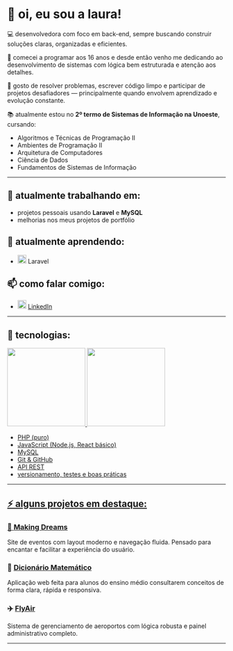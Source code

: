 # 👋 oi, eu sou a laura!

💻 desenvolvedora com foco em back-end, sempre buscando construir soluções claras, organizadas e eficientes.

🚀 comecei a programar aos 16 anos e desde então venho me dedicando ao desenvolvimento de sistemas com lógica bem estruturada e atenção aos detalhes.

🎯 gosto de resolver problemas, escrever código limpo e participar de projetos desafiadores — principalmente quando envolvem aprendizado e evolução constante.

📚 atualmente estou no **2º termo de Sistemas de Informação na Unoeste**, cursando:
- Algoritmos e Técnicas de Programação II
- Ambientes de Programação II
- Arquitetura de Computadores
- Ciência de Dados
- Fundamentos de Sistemas de Informação

---

## 🔭 atualmente trabalhando em:
- projetos pessoais usando **Laravel** e **MySQL**
- melhorias nos meus projetos de portfólio

## 🌱 atualmente aprendendo:
- <img src="https://cdn.jsdelivr.net/gh/devicons/devicon@latest/icons/laravel/laravel-original.svg" width="20" height="20" /> Laravel
   
          


## 📫 como falar comigo:
-  <img src="https://cdn.jsdelivr.net/gh/devicons/devicon@latest/icons/linkedin/linkedin-original.svg" width="20" height="20"/>  [LinkedIn](https://www.linkedin.com/in/laura-pimenta-de-oliveira-820a32341)
 


---

## 🧠 tecnologias:

<div>
<a href="https://github.com/oliveiralaurao">
<img loading="lazy" height="180em" src="https://github-readme-stats.vercel.app/api/top-langs/?username=oliveiralaurao&layout=compact&langs_count=7&theme=dracula"/>
<img loading="lazy" height="180em" src="https://github-readme-stats.vercel.app/api?username=oliveiralaurao&show_icons=true&theme=dracula&include_all_commits=true&count_private=true"/>
</div>

- PHP (puro)
- JavaScript (Node.js, React básico)
- MySQL
- Git & GitHub
- API REST
- versionamento, testes e boas práticas

---

## ⚡ alguns projetos em destaque:

### 🎉 [Making Dreams](https://lldev.com.br/makingDreams/public/home.html)
Site de eventos com layout moderno e navegação fluida. Pensado para encantar e facilitar a experiência do usuário.

### 📘 [Dicionário Matemático](https://lldev.com.br/dicionario/index.php)
Aplicação web feita para alunos do ensino médio consultarem conceitos de forma clara, rápida e responsiva.

### ✈️ [FlyAir](https://lldev.com.br/aeroporto/)
Sistema de gerenciamento de aeroportos com lógica robusta e painel administrativo completo.

---

